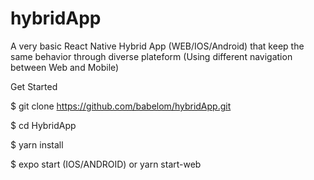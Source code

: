 # hybridApp
A very basic React Native Hybrid App (WEB/IOS/Android) that keep the same behavior through diverse plateform (Using different navigation between Web and Mobile)

Get Started

$ git clone  https://github.com/babelom/hybridApp.git

$ cd HybridApp

$ yarn install

$ expo start (IOS/ANDROID) or yarn start-web
